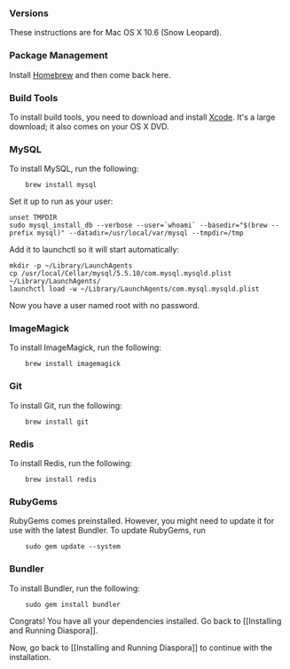 ### Versions

These instructions are for Mac OS X 10.6 (Snow Leopard).

### Package Management

Install <a href="http://mxcl.github.com/homebrew/" target="_blank">Homebrew</a> and then come
back here.

### Build Tools

To install build tools, you need to download and install <a href="http://developer.apple.com/technologies/tools/xcode.html" target="_blank">Xcode</a>.
It's a large download; it also comes on your OS X DVD.

### MySQL

To install MySQL, run the following:

        brew install mysql

Set it up to run as your user:

    unset TMPDIR
    sudo mysql_install_db --verbose --user=`whoami` --basedir="$(brew --prefix mysql)" --datadir=/usr/local/var/mysql --tmpdir=/tmp

Add it to launchctl so it will start automatically:

    mkdir -p ~/Library/LaunchAgents
    cp /usr/local/Cellar/mysql/5.5.10/com.mysql.mysqld.plist ~/Library/LaunchAgents/
    launchctl load -w ~/Library/LaunchAgents/com.mysql.mysqld.plist

Now you have a user named root with no password.

### ImageMagick

To install ImageMagick, run the following:

        brew install imagemagick

### Git

To install Git, run the following:

        brew install git

### Redis

To install Redis, run the following:

        brew install redis

### RubyGems

RubyGems comes preinstalled. However, you might need to update
it for use with the latest Bundler. To update RubyGems, run

        sudo gem update --system

### Bundler

To install Bundler, run the following:

        sudo gem install bundler 

Congrats! You have all your dependencies installed. Go back to [[Installing and Running Diaspora]].

Now, go back to [[Installing and Running Diaspora]] to continue with the installation.
